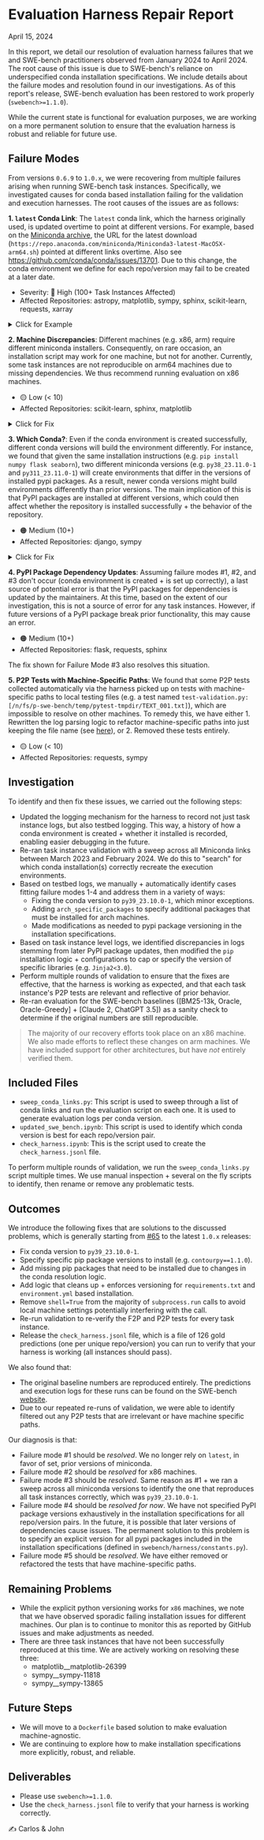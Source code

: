 # Evaluation Harness Repair Report
April 15, 2024

In this report, we detail our resolution of evaluation harness failures that we and SWE-bench practitioners observed from January 2024 to April 2024.
The root cause of this issue is due to SWE-bench's reliance on underspecified conda installation specifications.
We include details about the failure modes and resolution found in our investigations.
As of this report's release, SWE-bench evaluation has been restored to work properly (`swebench>=1.1.0`).

While the current state is functional for evaluation purposes, we are working on a more permanent solution to ensure that the evaluation harness is robust and reliable for future use.

## Failure Modes
From versions `0.6.9` to `1.0.x`, we were recovering from multiple failures arising when running SWE-bench task instances.
Specifically, we investigated causes for conda based installation failing for the validation and execution harnesses.
The root causes of the issues are as follows:

**1. `latest` Conda Link**: The `latest` conda link, which the harness originally used, is updated overtime to point at different versions. For example, based on the [Miniconda archive](https://repo.anaconda.com/miniconda/), the URL for the latest download (`https://repo.anaconda.com/miniconda/Miniconda3-latest-MacOSX-arm64.sh`) pointed at different links overtime. Also see https://github.com/conda/conda/issues/13701. Due to this change, the conda environment we define for each repo/version may fail to be created at a later date.
- Severity: 🔴 High (100+ Task Instances Affected)
- Affected Repositories: astropy, matplotlib, sympy, sphinx, scikit-learn, requests, xarray

<details>
<summary>Click for Example</summary>
This is an example of the log to console that showed up when the conda environment for sphinx 4.1 failed to build properly.

```bash
❌ Evaluation failed: Command '. /home/ubuntu/SWE-agent/evaluation/testbed/predictions/sphinx-doc__sphinx/4.1/tmpe4u_b189/miniconda3/bin/activate sphinx-doc__sphinx__4.1 && 
conda install gxx_linux-64 gcc_linux-64 make -y' returned non-zero exit status 2.
multiprocessing.pool.RemoteTraceback: 
"""
Traceback (most recent call last):
File "/home/ubuntu/miniconda3/envs/swe-agent/lib/python3.9/multiprocessing/pool.py", line 125, in worker
    result = (True, func(*args, **kwds))
File "/home/ubuntu/miniconda3/envs/swe-agent/lib/python3.9/multiprocessing/pool.py", line 48, in mapstar
    return list(map(*args))
File "/home/ubuntu/miniconda3/envs/swe-agent/lib/python3.9/site-packages/swebench/harness/engine_evaluation.py", line 167, in main
    setup_testbed(data_groups[0])
File "/home/ubuntu/miniconda3/envs/swe-agent/lib/python3.9/site-packages/swebench/harness/engine_validation.py", line 90, in setup_testbed
    with TestbedContextManager(
File "/home/ubuntu/miniconda3/envs/swe-agent/lib/python3.9/site-packages/swebench/harness/context_manager.py", line 364, in __enter__
    self.exec(cmd, shell=True)
File "/home/ubuntu/miniconda3/envs/swe-agent/lib/python3.9/site-packages/swebench/harness/context_manager.py", line 59, in __call__
    raise e
File "/home/ubuntu/miniconda3/envs/swe-agent/lib/python3.9/site-packages/swebench/harness/context_manager.py", line 51, in __call__
    output = subprocess.run(cmd, **combined_args)
File "/home/ubuntu/miniconda3/envs/swe-agent/lib/python3.9/subprocess.py", line 528, in run
    raise CalledProcessError(retcode, process.args,
subprocess.CalledProcessError: Command '. /home/ubuntu/SWE-agent/evaluation/testbed/predictions/sphinx-doc__sphinx/4.1/tmpe4u_b189/miniconda3/bin/activate 
sphinx-doc__sphinx__4.1 && conda install gxx_linux-64 gcc_linux-64 make -y' returned non-zero exit status 2.
"""
```
</details>


**2. Machine Discrepancies**: Different machines (e.g. x86, arm) require different miniconda installers. Consequently, on rare occasion, an installation script may work for one machine, but not for another. Currently, some task instances are not reproducible on arm64 machines due to missing dependencies. We thus recommend running evaluation on x86 machines.
- 🟡 Low (< 10)
- Affected Repositories: scikit-learn, sphinx, matplotlib
<details>
<summary>Click for Fix</summary>
To accommodate for the difference in installation between x86 and arch64 for scikit-learn, we added the `arch_specific_packages` field that allows us to specify what additional packages to install.

```python
"arch_specific_packages": {
    "aarch64": "gxx_linux-aarch64 gcc_linux-aarch64 make",
}
```

A clause in the `harness/context_manager.py` file then takes care of adding this installation to the conda commands.
</details>

**3. Which Conda?**: Even if the conda environment is created successfully, different conda versions will build the environment differently. For instance, we found that given the same installation instructions (e.g. `pip install numpy flask seaborn`), two different miniconda versions (e.g. `py38_23.11.0-1` and `py311_23.11.0-1`) will create environments that differ in the versions of installed pypi packages. As a result, newer conda versions might build environments differently than prior versions. The main implication of this is that PyPI packages are installed at different versions, which could then affect whether the repository is installed successfully + the behavior of the repository.
- 🟠 Medium (10+)
- Affected Repositories: django, sympy

<details>
<summary>Click for Fix</summary>
We write installation outputs per task instance to a log file. A log file will usually have the following kind of standard output written to it that describes which versions of libraries have been installed and included in the environment.

```bash
Requirement already satisfied: numpy!=1.24.0,>=1.17 in /n/fs/p-swe-bench/temp/seaborn/tmphkkamwwi/miniconda3/envs/mwaskom__seaborn__0.12/lib/python3.9/site-packages (from seaborn==0.12.2.dev0) (1.25.2)
Requirement already satisfied: pandas>=0.25 in /n/fs/p-swe-bench/temp/seaborn/tmphkkamwwi/miniconda3/envs/mwaskom__seaborn__0.12/lib/python3.9/site-packages (from seaborn==0.12.2.dev0) (2.1.0)
Requirement already satisfied: matplotlib!=3.6.1,>=3.1 in /n/fs/p-swe-bench/temp/seaborn/tmphkkamwwi/miniconda3/envs/mwaskom__seaborn__0.12/lib/python3.9/site-packages (from seaborn==0.12.2.dev0) (3.7.2)
Requirement already satisfied: pytest in /n/fs/p-swe-bench/temp/seaborn/tmphkkamwwi/miniconda3/envs/mwaskom__seaborn__0.12/lib/python3.9/site-packages (from seaborn==0.12.2.dev0) (7.4.1)
```

Over time, the version number may increase. The solution we use for this is to explicitly specify versions for PyPI packages that are installed (e.g. `click==8.0.1`).
Examples of this can be found throughout the `swebench/harness/constants.py` file, such as [here](https://github.com/princeton-nlp/SWE-bench/blob/main/swebench/harness/constants.py#L32).
</details>

**4. PyPI Package Dependency Updates**: Assuming failure modes #1, #2, and #3 don't occur (conda environment is created + is set up correctly), a last source of potential error is that the PyPI packages for dependencies is updated by the maintainers. At this time, based on the extent of our investigation, this is not a source of error for any task instances. However, if future versions of a PyPI package break prior functionality, this may cause an error.
- 🟠 Medium (10+)
- Affected Repositories: flask, requests, sphinx

The fix shown for Failure Mode #3 also resolves this situation.

**5. P2P Tests with Machine-Specific Paths**: We found that some P2P tests collected automatically via the harness picked up on tests with machine-specific paths to local testing files (e.g. a test named `test-validation.py:[/n/fs/p-swe-bench/temp/pytest-tmpdir/TEXT_001.txt]`), which are impossible to resolve on other machines. To remedy this, we have either 1. Rewritten the log parsing logic to refactor machine-specific paths into just keeping the file name (see [here](https://github.com/princeton-nlp/SWE-bench/blob/main/swebench/metrics/log_parsers.py#L28)), or 2. Removed these tests entirely.
- 🟡 Low (< 10)
- Affected Repositories: requests, sympy

## Investigation
To identify and then fix these issues, we carried out the following steps:
* Updated the logging mechanism for the harness to record not just task instance logs, but also testbed logging. This way, a history of how a conda environment is created + whether it installed is recorded, enabling easier debugging in the future.
* Re-ran task instance validation with a sweep across all Miniconda links between March 2023 and February 2024. We do this to "search" for which conda installation(s) correctly recreate the execution environments.
* Based on testbed logs, we manually + automatically identify cases fitting failure modes 1-4 and address them in a variety of ways:
    * Fixing the conda version to `py39_23.10.0-1`, which minor exceptions.
    * Adding `arch_specific_packages` to specify additional packages that must be installed for arch machines.
    * Made modifications as needed to pypi package versioning in the installation specifications.
* Based on task instance level logs, we identified discrepancies in logs stemming from later PyPI package updates, then modified the `pip` installation logic + configurations to cap or specify the version of specific libraries (e.g. `Jinja2<3.0`).
* Perform multiple rounds of validation to ensure that the fixes are effective, that the harness is working as expected, and that each task instance's P2P tests are relevant and reflective of prior behavior.
* Re-ran evaluation for the SWE-bench baselines ([BM25-13k, Oracle, Oracle-Greedy] + [Claude 2, ChatGPT 3.5]) as a sanity check to determine if the original numbers are still reproducible.

> The majority of our recovery efforts took place on an x86 machine. We also made efforts to reflect these changes on arm machines. We have included support for other architectures, but have *not* entirely verified them.

## Included Files
* `sweep_conda_links.py`: This script is used to sweep through a list of conda links and run the evaluation script on each one. It is used to generate evaluation logs per conda version.
* `updated_swe_bench.ipynb`: This script is used to identify which conda version is best for each repo/version pair.
* `check_harness.ipynb`: This is the script used to create the `check_harness.jsonl` file.

To perform multiple rounds of validation, we run the `sweep_conda_links.py` script multiple times. We use manual inspection + several on the fly scripts to identify, then rename or remove any problematic tests.

## Outcomes
We introduce the following fixes that are solutions to the discussed problems, which is generally starting from [#65](https://github.com/princeton-nlp/SWE-bench/pull/65) to the latest `1.0.x` releases:
* Fix conda version to `py39_23.10.0-1`.
* Specify specific pip package versions to install (e.g. `contourpy==1.1.0`).
* Add missing pip packages that need to be installed due to changes in the conda resolution logic.
* Add logic that cleans up + enforces versioning for `requirements.txt` and `environment.yml` based installation.
* Remove `shell=True` from the majority of `subprocess.run` calls to avoid local machine settings potentially interfering with the call.
* Re-run validation to re-verify the F2P and P2P tests for every task instance.
* Release the `check_harness.jsonl` file, which is a file of 126 gold predictions (one per unique repo/version) you can run to verify that your harness is working (all instances should pass).

We also found that:
* The original baseline numbers are reproduced entirely. The predictions and execution logs for these runs can be found on the SWE-bench [website](https://swe-bench.github.io/).
* Due to our repeated re-runs of validation, we were able to identify filtered out any P2P tests that are irrelevant or have machine specific paths.

Our diagnosis is that:
* Failure mode #1 should be *resolved*. We no longer rely on `latest`, in favor of set, prior versions of miniconda.
* Failure mode #2 should be *resolved* for x86 machines.
* Failure mode #3 should be *resolved*. Same reason as #1 + we ran a sweep across all miniconda versions to identify the one that reproduces all task instances correctly, which was `py39_23.10.0-1`.
* Failure mode #4 should be *resolved for now*. We have not specified PyPI package versions exhaustively in the installation specifications for all repo/version pairs. In the future, it is possible that later versions of dependencies cause issues. The permanent solution to this problem is to specify an explicit version for all pypi packages included in the installation specifications (defined in `swebench/harness/constants.py`).
* Failure mode #5 should be *resolved*. We have either removed or refactored the tests that have machine-specific paths.

## Remaining Problems
* While the explicit python versioning works for `x86` machines, we note that we have observed sporadic failing installation issues for different machines. Our plan is to continue to monitor this as reported by GitHub issues and make adjustments as needed.
* There are three task instances that have not been successfully reproduced at this time. We are actively working on resolving these three:
    * matplotlib__matplotlib-26399
    * sympy__sympy-11818
    * sympy__sympy-13865

## Future Steps
* We will move to a `Dockerfile` based solution to make evaluation machine-agnostic.
* We are continuing to explore how to make installation specifications more explicitly, robust, and reliable.

## Deliverables
* Please use `swebench>=1.1.0`.
* Use the `check_harness.jsonl` file to verify that your harness is working correctly.

✍️ Carlos & John